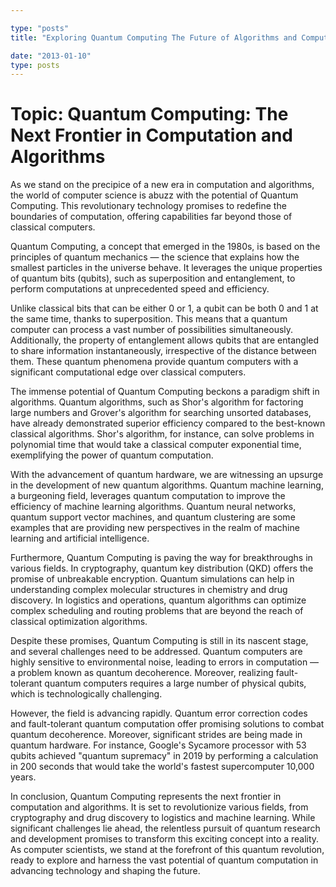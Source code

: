 ```yaml
---

type: "posts"
title: "Exploring Quantum Computing The Future of Algorithms and Computation"

date: "2013-01-10"
type: posts
---
```



# Topic: Quantum Computing: The Next Frontier in Computation and Algorithms

As we stand on the precipice of a new era in computation and algorithms, the world of computer science is abuzz with the potential of Quantum Computing. This revolutionary technology promises to redefine the boundaries of computation, offering capabilities far beyond those of classical computers.

Quantum Computing, a concept that emerged in the 1980s, is based on the principles of quantum mechanics — the science that explains how the smallest particles in the universe behave. It leverages the unique properties of quantum bits (qubits), such as superposition and entanglement, to perform computations at unprecedented speed and efficiency.

Unlike classical bits that can be either 0 or 1, a qubit can be both 0 and 1 at the same time, thanks to superposition. This means that a quantum computer can process a vast number of possibilities simultaneously. Additionally, the property of entanglement allows qubits that are entangled to share information instantaneously, irrespective of the distance between them. These quantum phenomena provide quantum computers with a significant computational edge over classical computers.

The immense potential of Quantum Computing beckons a paradigm shift in algorithms. Quantum algorithms, such as Shor's algorithm for factoring large numbers and Grover's algorithm for searching unsorted databases, have already demonstrated superior efficiency compared to the best-known classical algorithms. Shor's algorithm, for instance, can solve problems in polynomial time that would take a classical computer exponential time, exemplifying the power of quantum computation.

With the advancement of quantum hardware, we are witnessing an upsurge in the development of new quantum algorithms. Quantum machine learning, a burgeoning field, leverages quantum computation to improve the efficiency of machine learning algorithms. Quantum neural networks, quantum support vector machines, and quantum clustering are some examples that are providing new perspectives in the realm of machine learning and artificial intelligence.

Furthermore, Quantum Computing is paving the way for breakthroughs in various fields. In cryptography, quantum key distribution (QKD) offers the promise of unbreakable encryption. Quantum simulations can help in understanding complex molecular structures in chemistry and drug discovery. In logistics and operations, quantum algorithms can optimize complex scheduling and routing problems that are beyond the reach of classical optimization algorithms.

Despite these promises, Quantum Computing is still in its nascent stage, and several challenges need to be addressed. Quantum computers are highly sensitive to environmental noise, leading to errors in computation — a problem known as quantum decoherence. Moreover, realizing fault-tolerant quantum computers requires a large number of physical qubits, which is technologically challenging.

However, the field is advancing rapidly. Quantum error correction codes and fault-tolerant quantum computation offer promising solutions to combat quantum decoherence. Moreover, significant strides are being made in quantum hardware. For instance, Google's Sycamore processor with 53 qubits achieved "quantum supremacy" in 2019 by performing a calculation in 200 seconds that would take the world's fastest supercomputer 10,000 years.

In conclusion, Quantum Computing represents the next frontier in computation and algorithms. It is set to revolutionize various fields, from cryptography and drug discovery to logistics and machine learning. While significant challenges lie ahead, the relentless pursuit of quantum research and development promises to transform this exciting concept into a reality. As computer scientists, we stand at the forefront of this quantum revolution, ready to explore and harness the vast potential of quantum computation in advancing technology and shaping the future.
